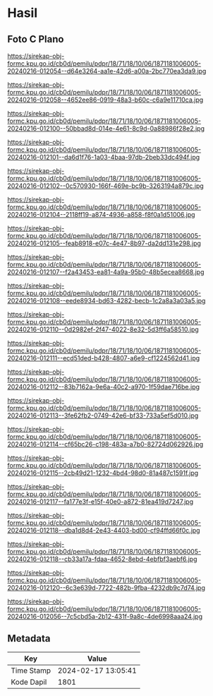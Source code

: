 # Hasil

## Foto C Plano

https://sirekap-obj-formc.kpu.go.id/cb0d/pemilu/pdpr/18/71/18/10/06/1871181006005-20240216-012054--d64e3264-aa1e-42d6-a00a-2bc770ea3da9.jpg

https://sirekap-obj-formc.kpu.go.id/cb0d/pemilu/pdpr/18/71/18/10/06/1871181006005-20240216-012058--4652ee86-0919-48a3-b60c-c6a9e11710ca.jpg

https://sirekap-obj-formc.kpu.go.id/cb0d/pemilu/pdpr/18/71/18/10/06/1871181006005-20240216-012100--50bbad8d-014e-4e61-8c9d-0a88986f28e2.jpg

https://sirekap-obj-formc.kpu.go.id/cb0d/pemilu/pdpr/18/71/18/10/06/1871181006005-20240216-012101--da6d1f76-1a03-4baa-97db-2beb33dc494f.jpg

https://sirekap-obj-formc.kpu.go.id/cb0d/pemilu/pdpr/18/71/18/10/06/1871181006005-20240216-012102--0c570930-166f-469e-bc9b-3263194a879c.jpg

https://sirekap-obj-formc.kpu.go.id/cb0d/pemilu/pdpr/18/71/18/10/06/1871181006005-20240216-012104--2118ff19-a874-4936-a858-f8f0a1d51006.jpg

https://sirekap-obj-formc.kpu.go.id/cb0d/pemilu/pdpr/18/71/18/10/06/1871181006005-20240216-012105--feab8918-e07c-4e47-8b97-da2dd131e298.jpg

https://sirekap-obj-formc.kpu.go.id/cb0d/pemilu/pdpr/18/71/18/10/06/1871181006005-20240216-012107--f2a43453-ea81-4a9a-95b0-48b5ecea8668.jpg

https://sirekap-obj-formc.kpu.go.id/cb0d/pemilu/pdpr/18/71/18/10/06/1871181006005-20240216-012108--eede8934-bd63-4282-becb-1c2a8a3a03a5.jpg

https://sirekap-obj-formc.kpu.go.id/cb0d/pemilu/pdpr/18/71/18/10/06/1871181006005-20240216-012110--0d2982ef-2f47-4022-8e32-5d3ff6a58510.jpg

https://sirekap-obj-formc.kpu.go.id/cb0d/pemilu/pdpr/18/71/18/10/06/1871181006005-20240216-012111--ecd51ded-b428-4807-a6e9-cf1224562d41.jpg

https://sirekap-obj-formc.kpu.go.id/cb0d/pemilu/pdpr/18/71/18/10/06/1871181006005-20240216-012112--83b7162a-9e6a-40c2-a970-1f59dae716be.jpg

https://sirekap-obj-formc.kpu.go.id/cb0d/pemilu/pdpr/18/71/18/10/06/1871181006005-20240216-012113--3fe62fb2-0749-42e6-bf33-733a5ef5d010.jpg

https://sirekap-obj-formc.kpu.go.id/cb0d/pemilu/pdpr/18/71/18/10/06/1871181006005-20240216-012114--cf65bc26-c198-483a-a7b0-82724d062926.jpg

https://sirekap-obj-formc.kpu.go.id/cb0d/pemilu/pdpr/18/71/18/10/06/1871181006005-20240216-012115--2cb49d21-1232-4bd4-98d0-81a487c1591f.jpg

https://sirekap-obj-formc.kpu.go.id/cb0d/pemilu/pdpr/18/71/18/10/06/1871181006005-20240216-012117--fa177e3f-e15f-40e0-a872-81ea419d7247.jpg

https://sirekap-obj-formc.kpu.go.id/cb0d/pemilu/pdpr/18/71/18/10/06/1871181006005-20240216-012118--dba1d8d4-2e43-4403-bd00-cf94ffd66f0c.jpg

https://sirekap-obj-formc.kpu.go.id/cb0d/pemilu/pdpr/18/71/18/10/06/1871181006005-20240216-012118--cb33a17a-fdaa-4652-8ebd-4ebfbf3aebf6.jpg

https://sirekap-obj-formc.kpu.go.id/cb0d/pemilu/pdpr/18/71/18/10/06/1871181006005-20240216-012120--6c3e639d-7722-482b-9fba-4232db9c7d74.jpg

https://sirekap-obj-formc.kpu.go.id/cb0d/pemilu/pdpr/18/71/18/10/06/1871181006005-20240216-012056--7c5cbd5a-2b12-431f-9a8c-4de6998aaa24.jpg


## Metadata

| Key        | Value               |
| ---------- | ------------------- |
| Time Stamp | 2024-02-17 13:05:41 |
| Kode Dapil | 1801                |



